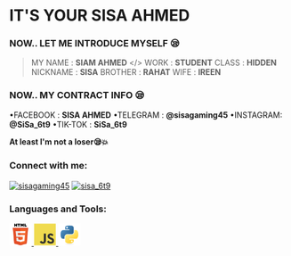 <h1 align=> IT'S YOUR SISA AHMED</h1>
<h3 align=>NOW..
LET ME INTRODUCE MYSELF 😪</h3>

>MY NAME  : **SIAM AHMED** </>
>WORK     : **STUDENT**
>CLASS    : **HIDDEN**
>NICKNAME : **SISA**
>BROTHER  : **RAHAT**
>WIFE     : **IREEN**

<h3 align=>NOW.. MY CONTRACT INFO 😪</h3>

•FACEBOOK : **SISA AHMED**
•TELEGRAM : **@sisagaming45**
•INSTAGRAM: **@SiSa_6t9**
•TIK-TOK  : **SiSa_6t9**

**At least I'm not a loser😪💥**

<h3 align="left">Connect with me:</h3>
<p align="left">
<a href="https://fb.com/sisagaming45" target="blank"><img align="center" src="https://raw.githubusercontent.com/rahuldkjain/github-profile-readme-generator/master/src/images/icons/Social/facebook.svg" alt="sisagaming45" height="30" width="40" /></a>
<a href="https://instagram.com/sisa_6t9" target="blank"><img align="center" src="https://raw.githubusercontent.com/rahuldkjain/github-profile-readme-generator/master/src/images/icons/Social/instagram.svg" alt="sisa_6t9" height="30" width="40" /></a>
</p>

<h3 align="left">Languages and Tools:</h3>
<p align="left"> <a href="https://www.w3.org/html/" target="_blank" rel="noreferrer"> <img src="https://raw.githubusercontent.com/devicons/devicon/master/icons/html5/html5-original-wordmark.svg" alt="html5" width="40" height="40"/> </a> <a href="https://developer.mozilla.org/en-US/docs/Web/JavaScript" target="_blank" rel="noreferrer"> <img src="https://raw.githubusercontent.com/devicons/devicon/master/icons/javascript/javascript-original.svg" alt="javascript" width="40" height="40"/> </a> <a href="https://www.python.org" target="_blank" rel="noreferrer"> <img src="https://raw.githubusercontent.com/devicons/devicon/master/icons/python/python-original.svg" alt="python" width="40" height="40"/> </a> </p>

